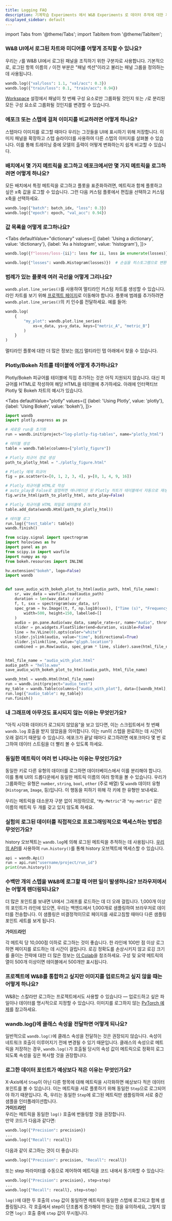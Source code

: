 ```yaml
---
title: Logging FAQ
description: 기계학습 Experiments 에서 W&B Experiments 로 데이터 추적에 대한 자주 묻는 질문에 대한 답변.
displayed_sidebar: default
---
```

import Tabs from '@theme/Tabs';
import TabItem from '@theme/TabItem';

### W&B UI에서 로그된 차트와 미디어를 어떻게 조직할 수 있나요?

우리는 `/`를 W&B UI에서 로그된 패널을 조직하기 위한 구분자로 사용합니다. 기본적으로, 로그된 항목 이름의 `/` 이전 부분은 "패널 섹션"이라고 불리는 패널 그룹을 정의하는 데 사용됩니다.

```python
wandb.log({"val/loss": 1.1, "val/acc": 0.3})
wandb.log({"train/loss": 0.1, "train/acc": 0.94})
```

[Workspace](../../app/pages/workspaces.md) 설정에서 패널이 첫 번째 구성 요소로만 그룹화될 것인지 또는 `/`로 분리된 모든 구성 요소로 그룹화될 것인지를 변경할 수 있습니다.

### 에포크 또는 스텝에 걸쳐 이미지를 비교하려면 어떻게 하나요?

스텝마다 이미지를 로그할 때마다 우리는 그것들을 UI에 표시하기 위해 저장합니다. 이미지 패널을 확장하고 스텝 슬라이더를 사용하여 다른 스텝의 이미지를 살펴볼 수 있습니다. 이를 통해 트레이닝 중에 모델의 출력이 어떻게 변화하는지 쉽게 비교할 수 있습니다.

### 배치에서 몇 가지 메트릭을 로그하고 에포크에서만 몇 가지 메트릭을 로그하려면 어떻게 하나요?

모든 배치에서 특정 메트릭을 로그하고 플롯을 표준화하려면, 메트릭과 함께 플롯하고 싶은 x축 값을 로그할 수 있습니다. 그런 다음 커스텀 플롯에서 편집을 선택하고 커스텀 x축을 선택하세요.

```python
wandb.log({"batch": batch_idx, "loss": 0.3})
wandb.log({"epoch": epoch, "val_acc": 0.94})
```

### 값 목록을 어떻게 로그하나요?

<Tabs
  defaultValue="dictionary"
  values={[
    {label: 'Using a dictionary', value: 'dictionary'},
    {label: 'As a histogram', value: 'histogram'},
  ]}>
  <TabItem value="dictionary">

```python
wandb.log({f"losses/loss-{ii}": loss for ii, loss in enumerate(losses)})
```
  </TabItem>
  <TabItem value="histogram">

```python
wandb.log({"losses": wandb.Histogram(losses)})  # 손실을 히스토그램으로 변환합니다
```
  </TabItem>
</Tabs>

### 범례가 있는 플롯에 여러 곡선을 어떻게 그리나요?

`wandb.plot.line_series()`를 사용하여 멀티라인 커스텀 차트를 생성할 수 있습니다. 라인 차트를 보기 위해 [프로젝트 페이지](../../app/pages/project-page.md)로 이동해야 합니다. 플롯에 범례를 추가하려면 `wandb.plot.line_series()`의 키 인수를 전달하세요. 예를 들어:

```python
wandb.log(
    {
        "my_plot": wandb.plot.line_series(
            xs=x_data, ys=y_data, keys=["metric_A", "metric_B"]
        )
    }
)
```

멀티라인 플롯에 대한 더 많은 정보는 [여기](../../track/log/plots.md#basic-charts) 멀티라인 탭 아래에서 찾을 수 있습니다.

### Plotly/Bokeh 차트를 테이블에 어떻게 추가하나요?

Plotly/Bokeh 피규어를 테이블에 직접 추가하는 것은 아직 지원되지 않습니다. 대신 피규어를 HTML로 작성하여 해당 HTML을 테이블에 추가하세요. 아래에 인터랙티브 Plotly 및 Bokeh 차트의 예시가 있습니다.

<Tabs
  defaultValue="plotly"
  values={[
    {label: 'Using Plotly', value: 'plotly'},
    {label: 'Using Bokeh', value: 'bokeh'},
  ]}>
  <TabItem value="plotly">

```python
import wandb
import plotly.express as px

# 새로운 run을 초기화
run = wandb.init(project="log-plotly-fig-tables", name="plotly_html")

# 테이블 생성
table = wandb.Table(columns=["plotly_figure"])

# Plotly 피규어 경로 생성
path_to_plotly_html = "./plotly_figure.html"

# Plotly 예제 피규어
fig = px.scatter(x=[0, 1, 2, 3, 4], y=[0, 1, 4, 9, 16])

# Plotly 피규어를 HTML로 작성
# auto_play를 False로 설정하면 애니메이션 된 Plotly 차트가 테이블에서 자동으로 재생되지 않습니다
fig.write_html(path_to_plotly_html, auto_play=False)

# Plotly 피규어를 HTML 파일로 테이블에 추가
table.add_data(wandb.Html(path_to_plotly_html))

# 테이블 로그
run.log({"test_table": table})
wandb.finish()
```

  </TabItem>
  <TabItem value="bokeh">

```python
from scipy.signal import spectrogram
import holoviews as hv
import panel as pn
from scipy.io import wavfile
import numpy as np
from bokeh.resources import INLINE

hv.extension("bokeh", logo=False)
import wandb


def save_audio_with_bokeh_plot_to_html(audio_path, html_file_name):
    sr, wav_data = wavfile.read(audio_path)
    duration = len(wav_data) / sr
    f, t, sxx = spectrogram(wav_data, sr)
    spec_gram = hv.Image((t, f, np.log10(sxx)), ["Time (s)", "Frequency (hz)"]).opts(
        width=500, height=150, labelled=[]
    )
    audio = pn.pane.Audio(wav_data, sample_rate=sr, name="Audio", throttle=500)
    slider = pn.widgets.FloatSlider(end=duration, visible=False)
    line = hv.VLine(0).opts(color="white")
    slider.jslink(audio, value="time", bidirectional=True)
    slider.jslink(line, value="glyph.location")
    combined = pn.Row(audio, spec_gram * line, slider).save(html_file_name)


html_file_name = "audio_with_plot.html"
audio_path = "hello.wav"
save_audio_with_bokeh_plot_to_html(audio_path, html_file_name)

wandb_html = wandb.Html(html_file_name)
run = wandb.init(project="audio_test")
my_table = wandb.Table(columns=["audio_with_plot"], data=[[wandb_html], [wandb_html]])
run.log({"audio_table": my_table})
run.finish()
```
  </TabItem>
</Tabs>

### 내 그래프에 아무것도 표시되지 않는 이유는 무엇인가요?

"아직 시각화 데이터가 로그되지 않았음"을 보고 있다면, 이는 스크립트에서 첫 번째 `wandb.log` 호출을 받지 않았음을 의미합니다. 이는 run이 스텝을 완료하는 데 시간이 오래 걸리기 때문일 수 있습니다. 에포크가 끝날 때마다 로그하려면 에포크마다 몇 번 로그하여 데이터 스트림을 더 빨리 볼 수 있도록 하세요.

### 동일한 메트릭이 여러 번 나타나는 이유는 무엇인가요?

동일한 키로 다른 유형의 데이터를 로그하면 데이터베이스에서 이를 분리해야 합니다. 이를 통해 UI의 드롭다운에서 동일한 메트릭 이름의 여러 항목을 볼 수 있습니다. 우리가 그룹화하는 유형은 `number`, `string`, `bool`, `other` (주로 배열) 및 `wandb` 데이터 유형 (`Histogram`, `Image`, 등)입니다. 이 행동을 피하기 위해 각 키에 한 유형만 보내세요.

우리는 메트릭을 대소문자 구분 없이 저장하므로, `"My-Metric"`과 `"my-metric"` 같은 이름의 메트릭 두 개를 갖고 있지 않도록 하세요.

### 실험의 로그된 데이터를 직접적으로 프로그래밍적으로 엑세스하는 방법은 무엇인가요?

history 오브젝트는 `wandb.log`에 의해 로그된 메트릭을 추적하는 데 사용됩니다. [우리의 API](../public-api-guide.md)를 사용하여 `run.history()`를 통해 history 오브젝트에 엑세스할 수 있습니다.

```python
api = wandb.Api()
run = api.run("username/project/run_id")
print(run.history())
```

### 수백만 개의 스텝을 W&B에 로그할 때 어떤 일이 발생하나요? 브라우저에서는 어떻게 렌더링되나요?

더 많은 포인트를 보내면 UI에서 그래프를 로드하는 데 더 오래 걸립니다. 1,000개 이상의 포인트가 라인에 있으면, 우리는 백엔드에서 1,000개로 샘플링하여 브라우저로 데이터를 전송합니다. 이 샘플링은 비결정적이므로 페이지를 새로고침할 때마다 다른 샘플링 포인트 세트를 보게 됩니다.

**가이드라인**

각 메트릭 당 10,000점 이하로 로그하는 것이 좋습니다. 한 라인에 100만 점 이상 로그하면 페이지를 로드하는 데 시간이 걸립니다. 로깅 정확도를 손상시키지 않고 로깅 크기를 줄이는 전략에 대한 더 많은 정보는 [이 Colab](http://wandb.me/log-hf-colab)을 참조하세요. 구성 및 요약 메트릭의 열이 500개 이상이면 테이블에서 500개만 표시됩니다.

### 프로젝트에 W&B를 통합하고 싶지만 이미지를 업로드하고 싶지 않을 때는 어떻게 하나요?

W&B는 스칼라만 로그하는 프로젝트에서도 사용할 수 있습니다 — 업로드하고 싶은 파일이나 데이터를 명시적으로 지정할 수 있습니다. 이미지를 로그하지 않는 [PyTorch 예제](http://wandb.me/pytorch-colab)를 참고하세요.

### wandb.log()에 클래스 속성을 전달하면 어떻게 되나요?

일반적으로 `wandb.log()`에 클래스 속성을 전달하는 것은 권장되지 않습니다. 속성이 네트워크 호출이 이루어지기 전에 변경될 수 있기 때문입니다. 클래스의 속성으로 메트릭을 저장하는 경우, `wandb.log()`가 호출될 당시의 속성 값이 메트릭으로 정확히 로그되도록 속성을 깊은 복사할 것을 권장합니다.

### 로그한 데이터 포인트가 예상보다 적은 이유는 무엇인가요?

X-Axis에서 `Step`이 아닌 다른 항목에 대해 메트릭을 시각화하면 예상보다 적은 데이터 포인트를 볼 수 있습니다. 이는 메트릭을 서로 플롯하기 위해 동일한 `Step`으로 로그되어야 하기 때문입니다. 즉, 우리는 동일한 `Step`에 로그된 메트릭만 샘플링하여 서로 중간 샘플을 인터폴레이션합니다.  
**가이드라인**  
우리는 메트릭을 동일한 `log()` 호출에 번들링할 것을 권장합니다.  
만약 코드가 다음과 같다면:

```python
wandb.log({"Precision": precision})
...
wandb.log({"Recall": recall})
```

다음과 같이 로그하는 것이 더 좋습니다:

```python
wandb.log({"Precision": precision, "Recall": recall})
```

또는 step 파라미터를 수동으로 제어하여 메트릭을 코드 내에서 동기화할 수 있습니다:

```python
wandb.log({"Precision": precision}, step=step)
...
wandb.log({"Recall": recall}, step=step)
```

`log()`에 대한 두 호출의 `step` 값이 동일하면 메트릭이 동일한 스텝에 로그되고 함께 샘플링됩니다. 각 호출에서 step이 단조롭게 증가해야 한다는 점을 유의하세요, 그렇지 않으면 `log()` 호출 중에 `step` 값이 무시됩니다.